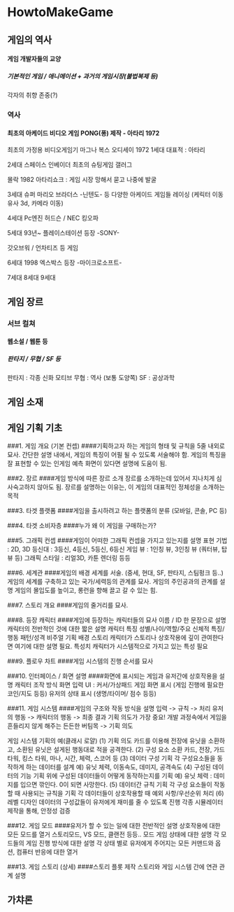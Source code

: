 # HowtoMakeGame

## 게임의 역사

#### 게임 개발자들의 교양
##### 기본적인 게임 / 애니메이션 +  과거의 게임시장(불법복제 등)
   
각자의 취향 존중(?)

### 역사
#### 최초의 아케이드 비디오 게임   PONG(퐁) 제작 - 아타리  1972
   
최초의 가정용 비디오게임기   마그나 복스 오디세이  1972
1세대
대표적 : 아타리

2세대
스페이스 인베이더  최초의 슈팅게임
갤러그

몰락 1982
아타리쇼크 : 게임 시장 망해서  묻고 나중에 발굴


3세대
슈퍼 마리오 브라더스  -닌텐도- 등  다양한 아케이드 게임들
레이싱 (케릭터 이동  유사 3d,  카메라 이동)

4세대
Pc엔진   허드슨 / NEC
킹오파 

5세대  93년~
플레이스테이션 등장 -SONY-

갓오브워 /  언차티즈 등 게임

6세대 1998
엑스박스 등장 -마이크로소프트-


7세대
8세대
9세대


## 게임 장르

### 서브 컬쳐
#### 웹소설 / 웹툰 등
   
##### 판타지 / 무협 / SF 등

판타지 : 각종 신화 모티브
무협 : 역사 (보통 도양쪽)
SF : 공상과학


## 게임 소재

## 게임 기획 기초

###1.	게임 개요 (기본 컨셉)
	####기획하고자 하는 게임의 형태 및 규칙을 5줄 내외로 묘사.
	간단한 설명 내에서, 게임의 특징이 어필 될 수 있도록 서술해야 함.
	게임의 특징을 잘 표현할 수 있는 인게임 예측 화면이 있다면 설명에 도움이 됨.

###2.	장르
####게임 방식에 따른 장르 소개
장르를 소개하는데 있어서 지나치게 심사숙고하지 않아도 됨.
장르를 설명하는 이유는, 이 게임의 대표적인 정체성을 소개하는 목적

###3.	타겟 플랫폼
####게임을 출시하려고 하는 플랫폼의 분류 (모바일, 콘솔, PC 등)


###4.	타겟 소비자층
####누가 왜 이 게임을 구매하는가?


###5.	그래픽 컨셉
####게임이 어떠한 그래픽 컨셉을 가지고 있는지를 설명
	표현 기법 : 2D, 3D
등신대 : 3등신, 4등신, 5등신, 6등신
게임 뷰 : 1인칭 뷰, 3인칭 뷰 (쿼터뷰, 탑뷰 등)
그래픽 스타일 : 리얼3D, 카툰 렌더링 등등

###6.	세계관
####게임의 배경 세계를 서술. (중세, 현대, SF, 판타지, 스팀펑크 등..)
게임의 세계를 구축하고 있는 국가/세력등의 관계를 묘사.
게임의 주인공과의 관계를 설명
	게임의 몰입도를 높이고, 롱런을 향해 끌고 갈 수 있는 힘.

###7.	스토리 개요
####게임의 줄거리를 묘사.

###8.	등장 캐릭터
####게임에 등장하는 캐릭터들의 묘사
	이름 / ID
	한 문장으로 설명 
		캐릭터의 전반적인 것에 대한 짧은 설명
	캐릭터 특징
성별/나이/역할/주요 신체적 특징/행동 패턴/성격
	비주얼 기획
	배경 스토리
		캐릭터가 스토리나 상호작용에 깊이 관여한다면 여기에 대한 설명 필요.
	특성치
		캐릭터가 시스템적으로 가지고 있는 특성 필요

###9.	플로우 차트
	####게임 시스템의 진행 순서를 묘사

###10.	인터페이스 / 화면 설명
####화면에 표시되는 게임과 유저간에 상호작용을 설명
캐릭터 조작 방식
	화면 입력 UI : 커서/가상패드
게임 화면 표시 (게임 진행에 필요한 코인/지도 등등)
유저의 상태 표시 (생명/타이머/ 점수 등등)

###11.	게임 시스템
####게임의 구조와 작동 방식을 설명
	입력 -> 규칙 -> 처리
	유저의 행동 -> 캐릭터의 행동 -> 최종 결과
기획 의도가 가장 중요!
개발 과정속에서 게임을 흔들리지 않게 해주는 든든한 버팀목 -> 기획 의도

게임 시스템 기획의 예(클래시 로얄)
(1) 기획 의도
	카드를 이용해 전장에 유닛을 소환하고, 소환된 유닛은 설게된 행동대로 적을 공격한다.
(2) 구성 요소
	소환 카드, 전장, 가드 타워, 킹스 타워, 마나, 시간, 체력, 스코어 등
(3) 데이터 구성 기획
	각 구성요소들을 동작하게 하는 데이터를 설계
		예) 유닛
			체력, 이동속도, 데미지, 공격속도
(4) 구성된 데이터의 기능 기획
	위에 구성된 데이터들이 어떻게 동작하는지를 기획
		예) 유닛
			체력 : 데미지를 입으면 깎인다. 0이 되면 사망한다.
(5) 데이터간 규칙 기획
	각 구성 요소들이 작동할 때 사용되는 규칙을 기획
	각 데이터들이 상호작용할 때 예외 사항/우선순위 처리
(6) 레벨 디자인
	데이터의 구성값들이 유저에게 재미를 줄 수 있도록 진행
	각종 시뮬레이터 제작을 통해, 안정성 검증

###12.	게임 모드
	####유저가 할 수 있는 일에 대한 전반적인 설명
		상호작용에 대한 모든 모드를 열거
			스토리모드, VS 모드, 클랜전 등등..
		모드 게임 상태에 대한 설명
			각 모드들의 게임 진행 방식에 대한 설명
		각 상태 별로 유저에게 주어지는 모든 커맨드와 옵션, 컴퓨터 반응에 대한 열거

###13.	게임 스토리 (상세)
	####스토리 플롯 제작
	스토리와 게임 시스템 간에 연관 관계 설명

## 가챠론
